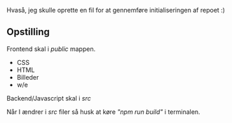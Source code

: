 Hvaså, jeg skulle oprette en fil for at gennemføre initialiseringen af repoet :)

## Opstilling

Frontend skal i _public_ mappen.
* CSS
* HTML
* Billeder
* w/e

Backend/Javascript skal i _src_

Når I ændrer i _src_ filer så husk at køre _"npm run build"_ i terminalen.
